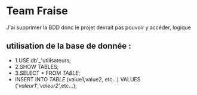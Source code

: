 # Team Fraise

J'ai supprimer la BDD donc le projet devrait pas pouvoir y accéder, logique

## utilisation de la base de donnée : 

- 1.USE db'_'utilisateurs;
- 2.SHOW TABLES;
- 3.SELECT * FROM _TABLE_;
- INSERT INTO _TABLE_ (value1,value2, etc...) VALUES ('_valeur1_','_valeur2_',etc...);
